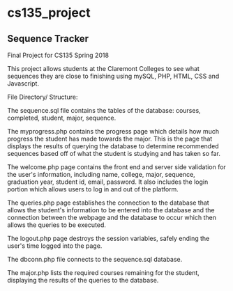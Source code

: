 # cs135_project
## Sequence Tracker
Final Project for CS135 Spring 2018

This project allows students at the Claremont Colleges to see what sequences they are close to finishing using mySQL, PHP, HTML, CSS and Javascript.  


File Directory/ Structure:

The sequence.sql file contains the tables of the database: courses, completed, student, major, sequence. 

The myprogress.php contains the progress page which details how much progress the student has made towards the major. This is the page that displays the results of querying the database to determine recommended sequences based off of what the student is studying and has taken so far.

The welcome.php page contains the front end and server side validation for the user's information, including name, college, major, sequence, graduation year, student id, email, password. It also includes the login portion which allows users to log in and out of the platform.

The queries.php page establishes the connection to the database that allows the student's information to be entered into the database and the connection between the webpage and the database to occur which then allows the queries to be executed.

The logout.php page destroys the session variables, safely ending the user's time logged into the page.

The dbconn.php file connects to the sequence.sql database.

The major.php lists the required courses remaining for the student, displaying the results of the queries to the database. 
